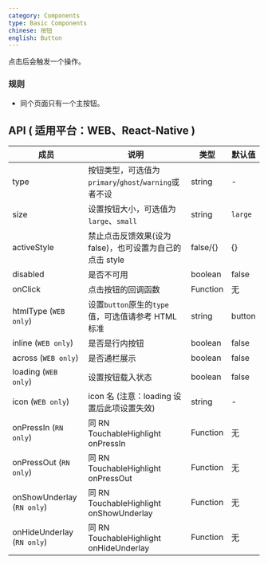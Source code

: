 ```yaml
---
category: Components
type: Basic Components
chinese: 按钮
english: Button
---
```


点击后会触发一个操作。

### 规则
- 同个页面只有一个主按钮。


## API ( 适用平台：WEB、React-Native )

| 成员        | 说明           | 类型      | 默认值       |
|------------|----------------|--------------------|--------------|
| type       | 按钮类型，可选值为`primary`/`ghost`/`warning`或者不设     |   string   |   -  |
| size       | 设置按钮大小，可选值为`large`、`small` | string | `large`|
| activeStyle  | 禁止点击反馈效果(设为 false)，也可设置为自己的点击 style | false/{} | {} |
| disabled   | 是否不可用      | boolean |    false  |
| onClick    | 点击按钮的回调函数 | Function|   无  |
| htmlType (`WEB only`)   | 设置`button`原生的`type`值，可选值请参考 HTML标准   |   string    |  button  |
| inline (`WEB only`)     | 是否是行内按钮   | boolean |   false  |
| across (`WEB only`)     | 是否通栏展示  | boolean |   false  |
| loading (`WEB only`)	   | 设置按钮载入状态	  | boolean	 | false |
| icon (`WEB only`)     | icon 名 (注意：loading 设置后此项设置失效)  | string |   -  |
| onPressIn (`RN only`)   | 同 RN TouchableHighlight onPressIn | Function|   无  |
| onPressOut (`RN only`)    | 同 RN TouchableHighlight onPressOut | Function|   无  |
| onShowUnderlay (`RN only`)    | 同 RN TouchableHighlight onShowUnderlay | Function|   无  |
| onHideUnderlay (`RN only`)    | 同 RN TouchableHighlight onHideUnderlay | Function|   无  |
